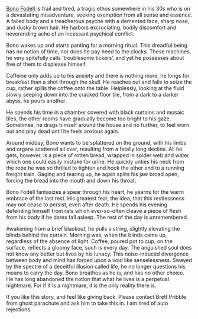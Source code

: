 [Bono Fodell ](https://kaifshaikh0.blogspot.com/2024/09/bono-fodell-and-shackles-of-torment.html)is frail and tired, a tragic ethos somewhere in his 30s who is on a devastating misadventure, seeking exemption from all sense and essence. A failed body and a treacherous psyche with a demented face, sharp nose, and dusky brown hair. He harbors excruciating, bodily discomfort and neverending ache of an incessant psychical conflict. 

Bono wakes up and starts panting for a morning ritual. This dreadful being has no notion of time, nor does he pay heed to the clocks. These machines, he very spitefully calls ‘troublesome tickers’, and yet he possesses about five of them to displease himself. 

Caffeine only adds up to his anxiety and there is nothing more, he longs for breakfast than a shot through the skull. He reaches out and fails to seize the cup, rather spills the coffee onto the table. Helplessly, looking at the fluid slowly seeping down into the cracked floor tile, from a dark to a darker abyss, he pours another.

He spends his time in a chamber covered with black curtains and mosaic tiles, the other rooms have gradually become too bright to his gaze. Sometimes, he drags himself around the house and no further, to feel worn out and play dead until he feels anxious again.

Around midday, Bono wants to be splattered on the ground, with his limbs and organs scattered all over, resulting from a fatally long decline. All he gets, however, is a piece of rotten bread, wrapped in spider web and water which one could easily mistake for urine. He quickly unties his neck from the rope he was so thrilled to tighten and hook the other end to a running freight train. Gaging and tearing up, he again splits his jaw broad open, forcing the bread into the mouth and down his throat. 

Bono Fodell fantasizes a spear through his heart, he yearns for the warm embrace of the last rest. His greatest fear, the idea, that this restlessness may not cease to persist, even after death. He spends his evening defending himself from rats which ever-so-often cleave a piece of flesh from his body if he dares fall asleep. The rest of the day is unremembered.

Awakening from a brief blackout, he pulls a string, slightly elevating the blinds behind the curtain. Morning was, when the blinds came up, regardless of the absence of light. Coffee, poured pot to cup, on the surface, reflects a gloomy face, such is every day. The anguished soul does not know any better but lives by his lunacy. This noise-induced divergence between body and mind has forced upon a void like senselessness. Swayed by the spectre of a deceitful illusion called life, he no longer questions his means to carry the day. Bono breathes as he is, and has no other choice. He has long abandoned the notion that what he lives is a perpetual nightmare. For if it is a nightmare, it is the only reality there is. 

  
If you like this story, and feel like giving back. Please contact Brett Pribble from ghost parachute and ask him to take this in. I am tired of auto rejections. 